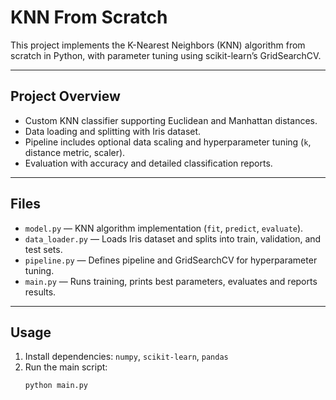 # KNN From Scratch

This project implements the K-Nearest Neighbors (KNN) algorithm from scratch in Python, with parameter tuning using scikit-learn’s GridSearchCV.

---

## Project Overview

- Custom KNN classifier supporting Euclidean and Manhattan distances.
- Data loading and splitting with Iris dataset.
- Pipeline includes optional data scaling and hyperparameter tuning (`k`, distance metric, scaler).
- Evaluation with accuracy and detailed classification reports.

---

## Files

- `model.py` — KNN algorithm implementation (`fit`, `predict`, `evaluate`).
- `data_loader.py` — Loads Iris dataset and splits into train, validation, and test sets.
- `pipeline.py` — Defines pipeline and GridSearchCV for hyperparameter tuning.
- `main.py` — Runs training, prints best parameters, evaluates and reports results.

---

## Usage

1. Install dependencies: `numpy`, `scikit-learn`, `pandas`
2. Run the main script:  
   ```bash
   python main.py
